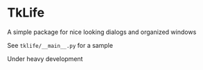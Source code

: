 # TkLife

A simple package for nice looking dialogs and organized windows

See `tklife/__main__.py` for a sample

Under heavy development
